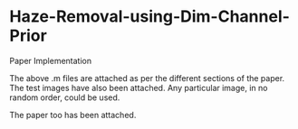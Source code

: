 # Haze-Removal-using-Dim-Channel-Prior
Paper Implementation


The above .m files are attached as per the different sections of the paper.
The test images have also been attached. Any particular image, in no random order, could be used. 

The paper too has been attached. 

